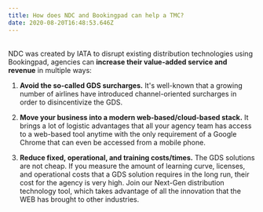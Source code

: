 ```yaml
---
title: How does NDC and Bookingpad can help a TMC?
date: 2020-08-20T16:48:53.646Z
---
```

\
NDC was created by IATA to disrupt existing distribution technologies using Bookingpad, agencies can **increase their value-added service and revenue** in multiple ways:

1. **Avoid the so-called GDS surcharges.** It's well-known that a growing number of airlines have introduced channel-oriented surcharges in order to disincentivize the GDS.

2. **Move your business into a modern web-based/cloud-based stack.** It brings a lot of logistic advantages that all your agency team has access to a web-based tool anytime with the only requirement of a Google Chrome that can even be accessed from a mobile phone.

3. **Reduce fixed, operational, and training costs/times.** The GDS solutions are not cheap. If you measure the amount of learning curve, licenses, and operational costs that a GDS solution requires in the long run, their cost for the agency is very high. Join our Next-Gen distribution technology tool, which takes advantage of all the innovation that the WEB has brought to other industries.
